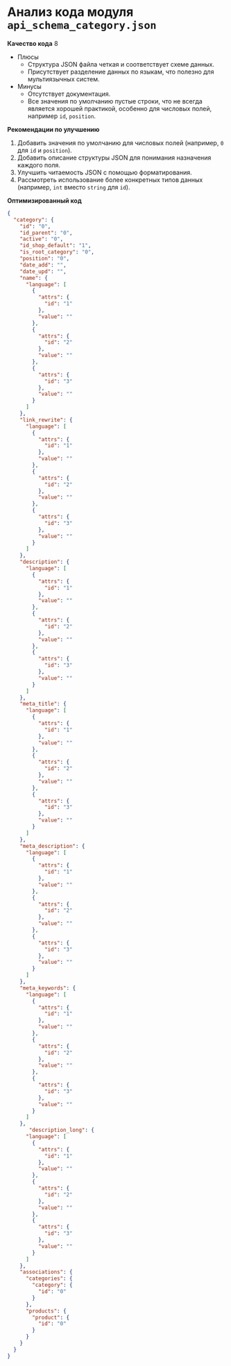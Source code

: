 # Анализ кода модуля `api_schema_category.json`

**Качество кода**
8
-  Плюсы
    - Структура JSON файла четкая и соответствует схеме данных.
    - Присутствует разделение данных по языкам, что полезно для мультиязычных систем.
-  Минусы
    - Отсутствует документация.
    - Все значения по умолчанию пустые строки, что не всегда является хорошей практикой, особенно для числовых полей, например `id`, `position`.

**Рекомендации по улучшению**
1.  Добавить значения по умолчанию для числовых полей (например, `0` для `id` и `position`).
2.  Добавить описание структуры JSON для понимания назначения каждого поля.
3.  Улучшить читаемость JSON с помощью форматирования.
4.  Рассмотреть использование более конкретных типов данных (например, `int` вместо `string` для `id`).

**Оптимизированный код**
```json
{
  "category": {
    "id": "0",
    "id_parent": "0",
    "active": "0",
    "id_shop_default": "1",
    "is_root_category": "0",
    "position": "0",
    "date_add": "",
    "date_upd": "",
    "name": {
      "language": [
        {
          "attrs": {
            "id": "1"
          },
          "value": ""
        },
        {
          "attrs": {
            "id": "2"
          },
          "value": ""
        },
        {
          "attrs": {
            "id": "3"
          },
          "value": ""
        }
      ]
    },
    "link_rewrite": {
      "language": [
        {
          "attrs": {
            "id": "1"
          },
          "value": ""
        },
        {
          "attrs": {
            "id": "2"
          },
          "value": ""
        },
        {
          "attrs": {
            "id": "3"
          },
          "value": ""
        }
      ]
    },
    "description": {
      "language": [
        {
          "attrs": {
            "id": "1"
          },
          "value": ""
        },
        {
          "attrs": {
            "id": "2"
          },
          "value": ""
        },
        {
          "attrs": {
            "id": "3"
          },
          "value": ""
        }
      ]
    },
    "meta_title": {
      "language": [
        {
          "attrs": {
            "id": "1"
          },
          "value": ""
        },
        {
          "attrs": {
            "id": "2"
          },
          "value": ""
        },
        {
          "attrs": {
            "id": "3"
          },
          "value": ""
        }
      ]
    },
    "meta_description": {
      "language": [
        {
          "attrs": {
            "id": "1"
          },
          "value": ""
        },
        {
          "attrs": {
            "id": "2"
          },
          "value": ""
        },
        {
          "attrs": {
            "id": "3"
          },
          "value": ""
        }
      ]
    },
    "meta_keywords": {
      "language": [
        {
          "attrs": {
            "id": "1"
          },
          "value": ""
        },
        {
          "attrs": {
            "id": "2"
          },
          "value": ""
        },
        {
          "attrs": {
            "id": "3"
          },
          "value": ""
        }
      ]
    },
       "description_long": {
      "language": [
        {
          "attrs": {
            "id": "1"
          },
          "value": ""
        },
        {
          "attrs": {
            "id": "2"
          },
          "value": ""
        },
        {
          "attrs": {
            "id": "3"
          },
          "value": ""
        }
      ]
    },
    "associations": {
      "categories": {
        "category": {
          "id": "0"
        }
      },
      "products": {
        "product": {
          "id": "0"
        }
      }
    }
  }
}
```